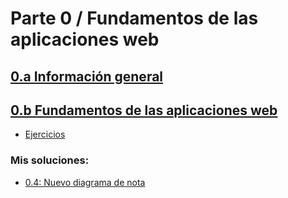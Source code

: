 # Parte 0 / Fundamentos de las aplicaciones web

## [0.a Información general](https://fullstackopen.com/es/part0/informacion_general)  
## [0.b Fundamentos de las aplicaciones web](https://fullstackopen.com/es/part0/fundamentos_de_las_aplicaciones_web)
- [Ejercicios](https://fullstackopen.com/es/part0/fundamentos_de_las_aplicaciones_web#ejercicios-0-1-0-6)
### Mis soluciones:
- [0.4: Nuevo diagrama de nota](/04_Nuevo_Diagrama_de_nota.md)
